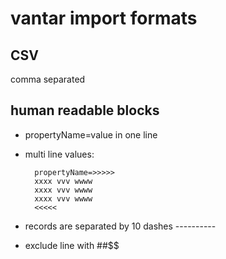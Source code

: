 # vantar import formats #

## CSV ##
comma separated

## human readable blocks ##
* propertyName=value in one line
* multi line values:
        
        propertyName=>>>>>
        xxxx vvv wwww
        xxxx vvv wwww
        xxxx vvv wwww
        <<<<<
    
* records are separated by 10 dashes ----------
* exclude line with ##$$